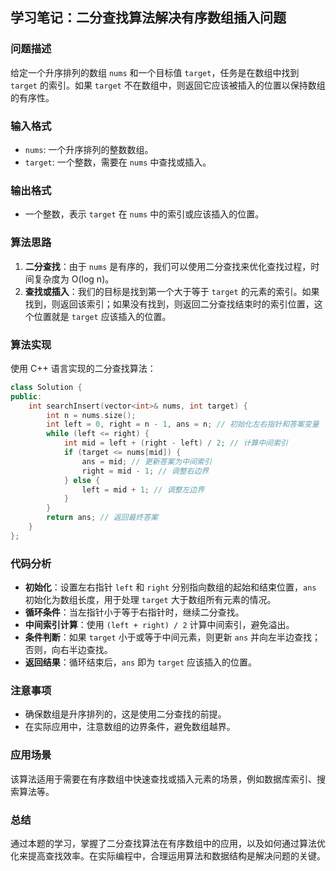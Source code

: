 ## 学习笔记：二分查找算法解决有序数组插入问题

### 问题描述
给定一个升序排列的数组 `nums` 和一个目标值 `target`，任务是在数组中找到 `target` 的索引。如果 `target` 不在数组中，则返回它应该被插入的位置以保持数组的有序性。

### 输入格式
- `nums`: 一个升序排列的整数数组。
- `target`: 一个整数，需要在 `nums` 中查找或插入。

### 输出格式
- 一个整数，表示 `target` 在 `nums` 中的索引或应该插入的位置。

### 算法思路
1. **二分查找**：由于 `nums` 是有序的，我们可以使用二分查找来优化查找过程，时间复杂度为 O(log n)。
2. **查找或插入**：我们的目标是找到第一个大于等于 `target` 的元素的索引。如果找到，则返回该索引；如果没有找到，则返回二分查找结束时的索引位置，这个位置就是 `target` 应该插入的位置。

### 算法实现
使用 C++ 语言实现的二分查找算法：

```cpp
class Solution {
public:
    int searchInsert(vector<int>& nums, int target) {
        int n = nums.size();
        int left = 0, right = n - 1, ans = n; // 初始化左右指针和答案变量
        while (left <= right) {
            int mid = left + (right - left) / 2; // 计算中间索引
            if (target <= nums[mid]) {
                ans = mid; // 更新答案为中间索引
                right = mid - 1; // 调整右边界
            } else {
                left = mid + 1; // 调整左边界
            }
        }
        return ans; // 返回最终答案
    }
};
```

### 代码分析
- **初始化**：设置左右指针 `left` 和 `right` 分别指向数组的起始和结束位置，`ans` 初始化为数组长度，用于处理 `target` 大于数组所有元素的情况。
- **循环条件**：当左指针小于等于右指针时，继续二分查找。
- **中间索引计算**：使用 `(left + right) / 2` 计算中间索引，避免溢出。
- **条件判断**：如果 `target` 小于或等于中间元素，则更新 `ans` 并向左半边查找；否则，向右半边查找。
- **返回结果**：循环结束后，`ans` 即为 `target` 应该插入的位置。

### 注意事项
- 确保数组是升序排列的，这是使用二分查找的前提。
- 在实际应用中，注意数组的边界条件，避免数组越界。

### 应用场景
该算法适用于需要在有序数组中快速查找或插入元素的场景，例如数据库索引、搜索算法等。

### 总结
通过本题的学习，掌握了二分查找算法在有序数组中的应用，以及如何通过算法优化来提高查找效率。在实际编程中，合理运用算法和数据结构是解决问题的关键。
